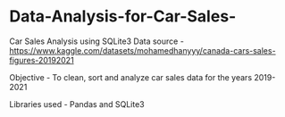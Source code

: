 # Data-Analysis-for-Car-Sales-
Car Sales Analysis using SQLite3
Data source - https://www.kaggle.com/datasets/mohamedhanyyy/canada-cars-sales-figures-20192021

Objective - To clean, sort and analyze car sales data for the years 2019-2021

Libraries used - Pandas and SQLite3
